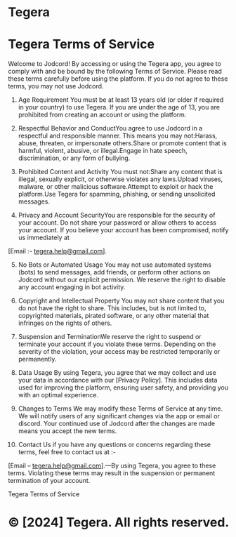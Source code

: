  # Tegera


# Tegera Terms of Service

Welcome to Jodcord! By accessing or using the Tegera app, you agree to comply with and be bound by the following Terms of Service. Please read these terms carefully before using the platform. If you do not agree to these terms, you may not use Jodcord.

1. Age Requirement You must be at least 13 years old (or older if required in your country) to use Tegera. If you are under the age of 13, you are prohibited from creating an account or using the platform.

4. Respectful Behavior and ConductYou agree to use Jodcord in a respectful and responsible manner. This means you may not:Harass, abuse, threaten, or impersonate others.Share or promote content that is harmful, violent, abusive, or illegal.Engage in hate speech, discrimination, or any form of bullying.

5. Prohibited Content and Activity You must not:Share any content that is illegal, sexually explicit, or otherwise violates any laws.Upload viruses, malware, or other malicious software.Attempt to exploit or hack the platform.Use Tegera for spamming, phishing, or sending unsolicited messages.

6. Privacy and Account SecurityYou are responsible for the security of your account. Do not share your password or allow others to access your account. If you believe your account has been compromised, notify us immediately at

[Email :- tegera.help@gmail.com].

5. No Bots or Automated Usage You may not use automated systems (bots) to send messages, add friends, or perform other actions on Jodcord without our explicit permission. We reserve the right to disable any account engaging in bot activity.

6. Copyright and Intellectual Property You may not share content that you do not have the right to share. This includes, but is not limited to, copyrighted materials, pirated software, or any other material that infringes on the rights of others.

7. Suspension and TerminationWe reserve the right to suspend or terminate your account if you violate these terms. Depending on the severity of the violation, your access may be restricted temporarily or permanently.

8. Data Usage By using Tegera, you agree that we may collect and use your data in accordance with our [Privacy Policy]. This includes data used for improving the platform, ensuring user safety, and providing you with an optimal experience.

9. Changes to Terms We may modify these Terms of Service at any time. We will notify users of any significant changes via the app or email or discord. Your continued use of Jodcord after the changes are made means you accept the new terms.

10. Contact Us if you have any questions or concerns regarding these terms, feel free to contact us at :-

[Email – tegera.help@gmail.com].—By using Tegera, you agree to these terms. Violating these terms may result in the suspension or permanent termination of your account.

Tegera Terms of Service

# © [2024] Tegera. All rights reserved.
